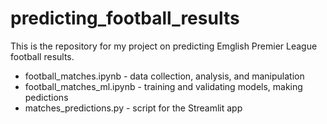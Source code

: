 # predicting_football_results
This is the repository for my project on predicting Emglish Premier League football results.
* football_matches.ipynb - data collection, analysis, and manipulation
* football_matches_ml.ipynb - training and validating models, making pedictions
* matches_predictions.py - script for the Streamlit app
